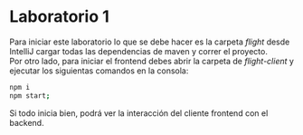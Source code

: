 # Laboratorio 1

Para iniciar este laboratorio lo que se debe hacer es la carpeta *flight* desde
IntelliJ cargar todas las dependencias de maven y correr el proyecto.    
Por otro lado, para iniciar el frontend debes abrir la carpeta de *flight-client*
y ejecutar los siguientas comandos en la consola:

~~~ bash
npm i
npm start;
~~~

Si todo inicia bien, podrá ver la interacción del cliente frontend con el backend.
